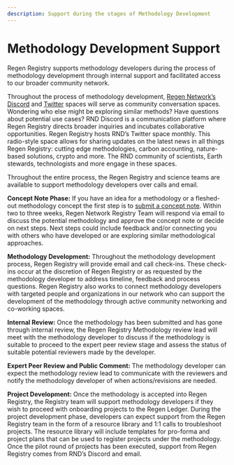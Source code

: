```yaml
---
description: Support during the stages of Methodology Development
---
```


# Methodology Development Support

Regen Registry supports methodology developers during the process of methodology development through internal support and facilitated access to our broader community network.

Throughout the process of methodology development, [Regen Network’s Discord](https://discord.com/invite/guw5TGzCFR) and [Twitter](https://mobile.twitter.com/regennetworkdev) spaces will serve as community conversation spaces. Wondering who else might be exploring similar methods? Have questions about potential use cases? RND Discord is a communication platform where Regen Registry directs broader inquiries and incubates collaborative opportunities. Regen Registry hosts RND’s Twitter space monthly. This radio-style space allows for sharing updates on the latest news in all things Regen Registry: cutting edge methodologies, carbon accounting, nature-based solutions, crypto and more. The RND community of scientists, Earth stewards, technologists and more engage in these spaces.

Throughout the entire process, the Regen Registry and science teams are available to support methodology developers over calls and email.

**Concept Note Phase:** If you have an idea for a methodology or a fleshed-out methodology concept the first step is to [submit a concept note](https://airtable.com/appzrw40tJdLBM2RS/shrunsKASd5BDfI0N). Within two to three weeks, Regen Network Registry Team will respond via email to discuss the potential methodology and approve the concept note or decide on next steps. Next steps could include feedback and/or connecting you with others who have developed or are exploring similar methodological approaches.

**Methodology Development:** Throughout the methodology development process, Regen Registry will provide email and call check-ins. These check-ins occur at the discretion of Regen Registry or as requested by the methodology developer to address timeline, feedback and process questions. Regen Registry also works to connect methodology developers with targeted people and organizations in our network who can support the development of the methodology through active community networking and co-working spaces.&#x20;

**Internal Review:** Once the methodology has been submitted and has gone through internal review, the Regen Registry Methodology review lead will meet with the methodology developer to discuss if the methodology is suitable to proceed to the expert peer review stage and assess the status of suitable potential reviewers made by the developer.

**Expert Peer Review and Public Comment:** The methodology developer can expect the methodology review lead to communicate with the reviewers and notify the methodology developer of when actions/revisions are needed.&#x20;

**Project Development:** Once the methodology is accepted into Regen Registry, the Registry team will support methodology developers if they wish to proceed with onboarding projects to the Regen Ledger. During the project development phase, developers can expect support from the Regen Registry team in the form of a resource library and 1:1 calls to troubleshoot projects. The resource library will include templates for pro-forma and project plans that can be used to register projects under the methodology. Once the pilot round of projects has been executed, support from Regen Registry comes from RND’s Discord and email.
